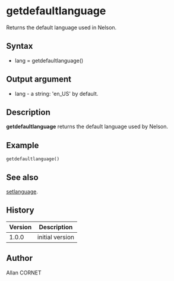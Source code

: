 

# getdefaultlanguage

Returns the default language used in Nelson.

## Syntax

- lang = getdefaultlanguage()

## Output argument

 - lang - a string: 'en_US' by default.

## Description


  <p><b>getdefaultlanguage</b> returns the default language used by Nelson.</p>


## Example

```Nelson
getdefaultlanguage()
```

## See also

[setlanguage](setlanguage.md).
## History

|Version|Description|
|------|------|
|1.0.0|initial version|


## Author

Allan CORNET




